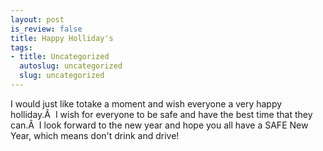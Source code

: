 ```yaml
--- 
layout: post
is_review: false
title: Happy Holliday's
tags: 
- title: Uncategorized
  autoslug: uncategorized
  slug: uncategorized
---
```

I would just like totake a moment and wish everyone a very happy holliday.Â  I wish for everyone to be safe and have the best time that they can.Â  I look forward to the new year and hope you all have a SAFE New Year, which means don't drink and drive!
